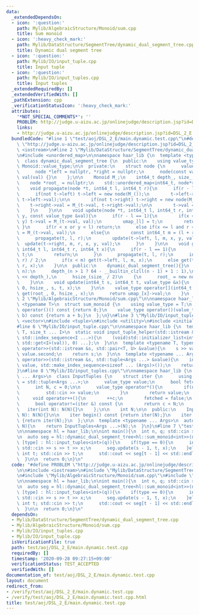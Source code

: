 ```yaml
---
data:
  _extendedDependsOn:
  - icon: ':question:'
    path: Mylib/AlgebraicStructure/Monoid/sum.cpp
    title: Sum monoid
  - icon: ':heavy_check_mark:'
    path: Mylib/DataStructure/SegmentTree/dynamic_dual_segment_tree.cpp
    title: Dynamic dual segment tree
  - icon: ':question:'
    path: Mylib/IO/input_tuple.cpp
    title: Input tuple
  - icon: ':question:'
    path: Mylib/IO/input_tuples.cpp
    title: Input tuples
  _extendedRequiredBy: []
  _extendedVerifiedWith: []
  _pathExtension: cpp
  _verificationStatusIcon: ':heavy_check_mark:'
  attributes:
    '*NOT_SPECIAL_COMMENTS*': ''
    PROBLEM: http://judge.u-aizu.ac.jp/onlinejudge/description.jsp?id=DSL_2_E
    links:
    - http://judge.u-aizu.ac.jp/onlinejudge/description.jsp?id=DSL_2_E
  bundledCode: "#line 1 \"test/aoj/DSL_2_E/main.dynamic.test.cpp\"\n#define PROBLEM\
    \ \"http://judge.u-aizu.ac.jp/onlinejudge/description.jsp?id=DSL_2_E\"\n\n#include\
    \ <iostream>\n#line 2 \"Mylib/DataStructure/SegmentTree/dynamic_dual_segment_tree.cpp\"\
    \n#include <unordered_map>\n\nnamespace haar_lib {\n  template <typename Monoid>\n\
    \  class dynamic_dual_segment_tree {\n  public:\n    using value_type = typename\
    \ Monoid::value_type;\n\n  private:\n    struct node {\n      value_type val;\n\
    \      node *left = nullptr, *right = nullptr;\n      node(const value_type &val):\
    \ val(val) {}\n    };\n\n    Monoid M_;\n    int64_t depth_, size_, hsize_;\n\
    \    node *root_ = nullptr;\n    std::unordered_map<int64_t, node*> umap_;\n\n\
    \    void propagate(node *t, int64_t l, int64_t r){\n      if(r - l > 1){\n  \
    \      if(not t->left) t->left = new node(M_());\n        t->left->val = M_(t->val,\
    \ t->left->val);\n\n        if(not t->right) t->right = new node(M_());\n    \
    \    t->right->val = M_(t->val, t->right->val);\n\n        t->val = M_();\n  \
    \    }\n    }\n\n    void update(node *t, int64_t l, int64_t r, int64_t x, int64_t\
    \ y, const value_type &val){\n      if(r - l == 1){\n        if(x <= l and r <=\
    \ y) t->val = M_(t->val, val);\n        umap_[l] = t;\n        return;\n     \
    \ }\n      if(r < x or y < l) return;\n      else if(x <= l and r <= y) t->val\
    \ = M_(t->val, val);\n      else{\n        const int64_t m = (l + r) / 2;\n  \
    \      propagate(t, l, r);\n        update(t->left, l, m, x, y, val);\n      \
    \  update(t->right, m, r, x, y, val);\n      }\n    }\n\n    void get(node* t,\
    \ int64_t l, int64_t r, int64_t x){\n      if(r - l == 1){\n        umap_[l] =\
    \ t;\n        return;\n      }\n      propagate(t, l, r);\n      int m = (l +\
    \ r) / 2;\n      if(x < m) get(t->left, l, m, x);\n      else get(t->right, m,\
    \ r, x);\n    }\n\n  public:\n    dynamic_dual_segment_tree(){}\n    dynamic_dual_segment_tree(int64_t\
    \ n):\n      depth_(n > 1 ? 64 - __builtin_clzll(n - 1) + 1 : 1),\n      size_(1LL\
    \ << depth_),\n      hsize_(size_ / 2)\n    {\n      root_ = new node(M_());\n\
    \    }\n\n    void update(int64_t s, int64_t t, value_type &x){\n      update(root_,\
    \ 0, hsize_, s, t, x);\n    }\n\n    value_type operator[](int64_t x){\n     \
    \ get(root_, 0, hsize_, x);\n      return umap_[x]->val;\n    }\n  };\n}\n#line\
    \ 2 \"Mylib/AlgebraicStructure/Monoid/sum.cpp\"\n\nnamespace haar_lib {\n  template\
    \ <typename T>\n  struct sum_monoid {\n    using value_type = T;\n    value_type\
    \ operator()() const {return 0;}\n    value_type operator()(value_type a, value_type\
    \ b) const {return a + b;}\n  };\n}\n#line 3 \"Mylib/IO/input_tuples.cpp\"\n#include\
    \ <vector>\n#include <tuple>\n#include <utility>\n#include <initializer_list>\n\
    #line 6 \"Mylib/IO/input_tuple.cpp\"\n\nnamespace haar_lib {\n  template <typename\
    \ T, size_t ... I>\n  static void input_tuple_helper(std::istream &s, T &val,\
    \ std::index_sequence<I ...>){\n    (void)std::initializer_list<int>{(void(s >>\
    \ std::get<I>(val)), 0) ...};\n  }\n\n  template <typename T, typename U>\n  std::istream&\
    \ operator>>(std::istream &s, std::pair<T, U> &value){\n    s >> value.first >>\
    \ value.second;\n    return s;\n  }\n\n  template <typename ... Args>\n  std::istream&\
    \ operator>>(std::istream &s, std::tuple<Args ...> &value){\n    input_tuple_helper(s,\
    \ value, std::make_index_sequence<sizeof ... (Args)>());\n    return s;\n  }\n\
    }\n#line 8 \"Mylib/IO/input_tuples.cpp\"\n\nnamespace haar_lib {\n  template <typename\
    \ ... Args>\n  class InputTuples {\n    struct iter {\n      using value_type\
    \ = std::tuple<Args ...>;\n      value_type value;\n      bool fetched = false;\n\
    \      int N, c = 0;\n\n      value_type operator*(){\n        if(not fetched){\n\
    \          std::cin >> value;\n        }\n        return value;\n      }\n\n \
    \     void operator++(){\n        ++c;\n        fetched = false;\n      }\n\n\
    \      bool operator!=(iter &) const {\n        return c < N;\n      }\n\n   \
    \   iter(int N): N(N){}\n    };\n\n    int N;\n\n  public:\n    InputTuples(int\
    \ N): N(N){}\n\n    iter begin() const {return iter(N);}\n    iter end() const\
    \ {return iter(N);}\n  };\n\n  template <typename ... Args>\n  auto input_tuples(int\
    \ N){\n    return InputTuples<Args ...>(N);\n  }\n}\n#line 7 \"test/aoj/DSL_2_E/main.dynamic.test.cpp\"\
    \n\nnamespace hl = haar_lib;\n\nint main(){\n  int n, q; std::cin >> n >> q;\n\
    \n  auto seg = hl::dynamic_dual_segment_tree<hl::sum_monoid<int>>(n);\n\n  for(auto\
    \ [type] : hl::input_tuples<int>(q)){\n    if(type == 0){\n      int s, t, x;\
    \ std::cin >> s >> t >> x;\n      seg.update(s - 1, t, x);\n    }else{\n     \
    \ int t; std::cin >> t;\n      std::cout << seg[t - 1] << std::endl;\n    }\n\
    \  }\n\n  return 0;\n}\n"
  code: "#define PROBLEM \"http://judge.u-aizu.ac.jp/onlinejudge/description.jsp?id=DSL_2_E\"\
    \n\n#include <iostream>\n#include \"Mylib/DataStructure/SegmentTree/dynamic_dual_segment_tree.cpp\"\
    \n#include \"Mylib/AlgebraicStructure/Monoid/sum.cpp\"\n#include \"Mylib/IO/input_tuples.cpp\"\
    \n\nnamespace hl = haar_lib;\n\nint main(){\n  int n, q; std::cin >> n >> q;\n\
    \n  auto seg = hl::dynamic_dual_segment_tree<hl::sum_monoid<int>>(n);\n\n  for(auto\
    \ [type] : hl::input_tuples<int>(q)){\n    if(type == 0){\n      int s, t, x;\
    \ std::cin >> s >> t >> x;\n      seg.update(s - 1, t, x);\n    }else{\n     \
    \ int t; std::cin >> t;\n      std::cout << seg[t - 1] << std::endl;\n    }\n\
    \  }\n\n  return 0;\n}\n"
  dependsOn:
  - Mylib/DataStructure/SegmentTree/dynamic_dual_segment_tree.cpp
  - Mylib/AlgebraicStructure/Monoid/sum.cpp
  - Mylib/IO/input_tuples.cpp
  - Mylib/IO/input_tuple.cpp
  isVerificationFile: true
  path: test/aoj/DSL_2_E/main.dynamic.test.cpp
  requiredBy: []
  timestamp: '2020-09-28 09:27:15+09:00'
  verificationStatus: TEST_ACCEPTED
  verifiedWith: []
documentation_of: test/aoj/DSL_2_E/main.dynamic.test.cpp
layout: document
redirect_from:
- /verify/test/aoj/DSL_2_E/main.dynamic.test.cpp
- /verify/test/aoj/DSL_2_E/main.dynamic.test.cpp.html
title: test/aoj/DSL_2_E/main.dynamic.test.cpp
---
```

